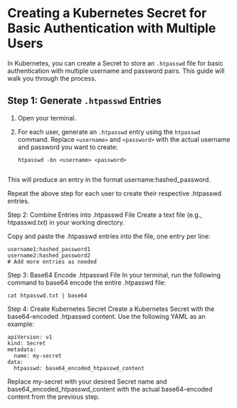 # Creating a Kubernetes Secret for Basic Authentication with Multiple Users

In Kubernetes, you can create a Secret to store an `.htpasswd` file for basic authentication with multiple username and password pairs. This guide will walk you through the process.

## Step 1: Generate `.htpasswd` Entries

1. Open your terminal.

2. For each user, generate an `.htpasswd` entry using the `htpasswd` command. Replace `<username>` and `<password>` with the actual username and password you want to create:

   ```shell
   htpasswd -bn <username> <password>


This will produce an entry in the format username:hashed_password.

Repeat the above step for each user to create their respective .htpasswd entries.

Step 2: Combine Entries into .htpasswd File
Create a text file (e.g., htpasswd.txt) in your working directory.

Copy and paste the .htpasswd entries into the file, one entry per line:

```shell
username1:hashed_password1
username2:hashed_password2
# Add more entries as needed

```
Step 3: Base64 Encode .htpasswd File
In your terminal, run the following command to base64 encode the entire .htpasswd file:

```shell
cat htpasswd.txt | base64

```

Step 4: Create Kubernetes Secret
Create a Kubernetes Secret with the base64-encoded .htpasswd content. Use the following YAML as an example:

```shell
apiVersion: v1
kind: Secret
metadata:
  name: my-secret
data:
  htpasswd: base64_encoded_htpasswd_content

```
Replace my-secret with your desired Secret name and base64_encoded_htpasswd_content with the actual base64-encoded content from the previous step.